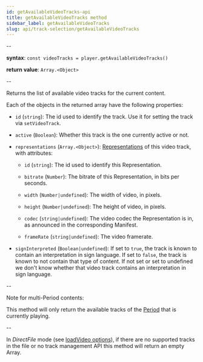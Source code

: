 ```yaml
---
id: getAvailableVideoTracks-api
title: getAvailableVideoTracks method
sidebar_label: getAvailableVideoTracks
slug: api/track-selection/getAvailableVideoTracks
---
```


--

**syntax**: `const videoTracks = player.getAvailableVideoTracks()`

**return value**: `Array.<Object>`

--

Returns the list of available video tracks for the current content.

Each of the objects in the returned array have the following properties:

- `id` (`string`): The id used to identify the track. Use it for
  setting the track via `setVideoTrack`.

- `active` (`Boolean`): Whether this track is the one currently
  active or not.

- `representations` (`Array.<Object>`):
  [Representations](../terms.md#representation) of this video track, with
  attributes:

  - `id` (`string`): The id used to identify this Representation.

  - `bitrate` (`Number`): The bitrate of this Representation, in bits per
    seconds.

  - `width` (`Number|undefined`): The width of video, in pixels.

  - `height` (`Number|undefined`): The height of video, in pixels.

  - `codec` (`string|undefined`): The video codec the Representation is
    in, as announced in the corresponding Manifest.

  - `frameRate` (`string|undefined`): The video framerate.

- `signInterpreted` (`Boolean|undefined`): If set to `true`, the track is
  known to contain an interpretation in sign language.
  If set to `false`, the track is known to not contain that type of content.
  If not set or set to undefined we don't know whether that video track
  contains an interpretation in sign language.

--

Note for multi-Period contents:

This method will only return the available tracks of the
[Period](../terms.md#period) that is currently playing.

--

In _DirectFile_ mode (see [loadVideo
options](./loadVideo_options.md#prop-transport)), if there are no supported
tracks in the file or no track management API this method will return an empty
Array.
